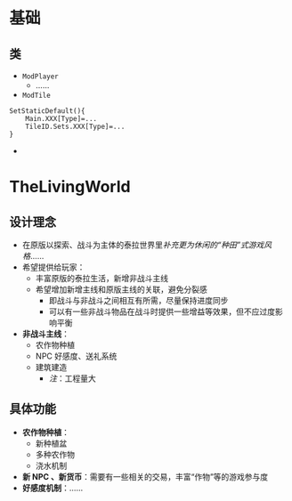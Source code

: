 # 基础
## 类
- `ModPlayer`
	- ……
- `ModTile`
```
SetStaticDefault(){
	Main.XXX[Type]=...
	TileID.Sets.XXX[Type]=...
}
```

- 
# TheLivingWorld
## 设计理念
- 在原版以探索、战斗为主体的泰拉世界里*补充更为休闲的“种田”式游戏风格*……
- 希望提供给玩家：
	- 丰富原版的泰拉生活，新增非战斗主线
	- 希望增加新增主线和原版主线的关联，避免分裂感
		- 即战斗与非战斗之间相互有所需，尽量保持进度同步
		- 可以有一些非战斗物品在战斗时提供一些增益等效果，但不应过度影响平衡
- **非战斗主线**：
	- 农作物种植
	- NPC 好感度、送礼系统
	- 建筑建造
		- *注*：工程量大
## 具体功能
- **农作物种植**：
	- 新种植盆
	- 多种农作物
	- 浇水机制
- **新 NPC 、新货币**：需要有一些相关的交易，丰富“作物”等的游戏参与度
- **好感度机制**：……